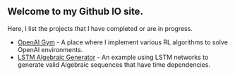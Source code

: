 ## Welcome to my Github IO site.

Here, I list the projects that I have completed or are in progress.

* [OpenAI Gym](https://jchen114.github.io/OpenAIGym/) - A place where I implement various RL algorithms to solve OpenAI environments.
* [LSTM Algebraic Generator](https://jchen114.github.io/LSTM-Algebra-Generator/) - An example using LSTM networks to generate valid Algebraic sequences that have time dependencies.
